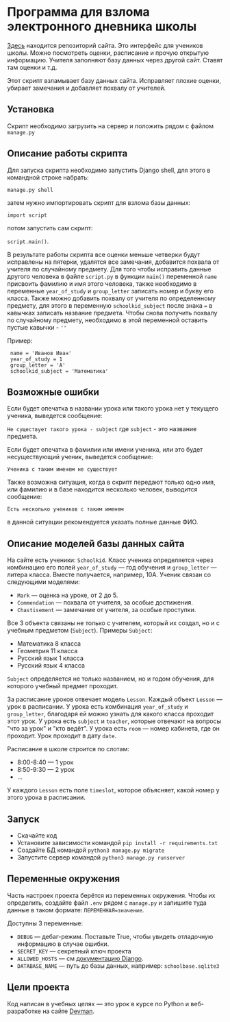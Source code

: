 # Программа для взлома электронного дневника школы 


[Здесь](https://github.com/devmanorg/e-diary/) находится репозиторий сайта. Это интерфейс для учеников школы.  Можно посмотреть
оценки, расписание и прочую открытую информацию. Учителя заполняют базу данных через другой сайт. Ставят там оценки и т.д.

Этот скрипт взламывает базу данных сайта. Исправляет плохие оценки, убирает замечания и добавляет похвалу от учителей.

## Установка

Скрипт необходимо загрузить на сервер и положить рядом с файлом `manage.py`

## Описание работы скрипта

Для запуска скрипта необходимо запустить Django shell, для этого в командной строке набрать:
 
 `manage.py shell`

затем нужно импортировать скрипт для взлома базы данных:

 `import script`

потом запустить сам скрипт:

 `script.main()`.

В результате работы скрипта все оценки меньше четверки будут исправлены на пятерки, удалятся все замечания, добавится похвала
от учителя по случайному предмету.
Для того чтобы исправить данные другого человека в файле `script.py` в функции `main()` переменной `name` присвоить фамилию и 
имя этого человека, также необходимо в переменные `year_of_study` и `group_letter` записать номер и букву его класса.
Также можно добавить похвалу от учителя по определенному предмету, для этого в переменную `schoolkid_subject` 
после знака `=` в кавычках записать название предмета. Чтобы снова получить похвалу по случайному предмету, необходимо в этой
переменной оставить пустые кавычки - `''`

Пример:

```
 name = 'Иванов Иван'
 year_of_study = 1
 group_letter = 'А'
 schoolkid_subject = 'Математика'
```  

## Возможные ошибки

Если будет опечатка в названии урока или такого урока нет у текущего ученика, выведется сообщение:

 `Не существует такого урока - subject` где `subject` - это название предмета.

Если будет опечатка в фамилии или имени ученика, или это будет несуществующий ученик, выведется сообщение:

 `Ученика с таким именем не существует`

Также возможна ситуация, когда в скрипт передают только одно имя, или фамилию и в базе находится несколько человек, выводится
сообщение:

`Есть несколько учеников с таким именем`

в данной ситуации  рекомендуется указать полные данные ФИО.


## Описание моделей базы данных сайта

На сайте есть ученики: `Schoolkid`. Класс ученика определяется через комбинацию его полей `year_of_study` — год обучения и `group_letter` — литера класса. Вместе получается, например, 10А. Ученик связан со следующими моделями:

- `Mark` — оценка на уроке, от 2 до 5.
- `Commendation` — похвала от учителя, за особые достижения.
- `Chastisement` — замечание от учителя, за особые проступки.

Все 3 объекта связаны не только с учителем, который их создал, но и с учебным предметом (`Subject`). Примеры `Subject`:

- Математика 8 класса
- Геометрия 11 класса
- Русский язык 1 класса
- Русский язык 4 класса

`Subject` определяется не только названием, но и годом обучения, для которого учебный предмет проходит.

За расписание уроков отвечает модель `Lesson`. Каждый объект `Lesson` — урок в расписании. У урока есть комбинация `year_of_study` и `group_letter`, благодаря ей можно узнать для какого класса проходит этот урок. У урока есть `subject` и `teacher`, которые отвечают на вопросы "что за урок" и "кто ведёт". У урока есть `room` — номер кабинета, где он проходит. Урок проходит в дату `date`.

Расписание в школе строится по слотам:

- 8:00-8:40 — 1 урок
- 8:50-9:30 — 2 урок
- ...

У каждого `Lesson` есть поле `timeslot`, которое объясняет, какой номер у этого урока в расписании.

## Запуск

- Скачайте код
- Установите зависимости командой `pip install -r requirements.txt`
- Создайте БД командой `python3 manage.py migrate`
- Запустите сервер командой `python3 manage.py runserver`

## Переменные окружения

Часть настроек проекта берётся из переменных окружения. Чтобы их определить, создайте файл `.env` рядом с `manage.py` и запишите туда данные в таком формате: `ПЕРЕМЕННАЯ=значение`.

Доступны 3 переменные:
- `DEBUG` — дебаг-режим. Поставьте True, чтобы увидеть отладочную информацию в случае ошибки.
- `SECRET_KEY` — секретный ключ проекта
- `ALLOWED_HOSTS` — см [документацию Django](https://docs.djangoproject.com/en/3.1/ref/settings/#allowed-hosts).
- `DATABASE_NAME` — путь до базы данных, например: `schoolbase.sqlite3`

## Цели проекта

Код написан в учебных целях — это урок в курсе по Python и веб-разработке на сайте [Devman](https://dvmn.org).

